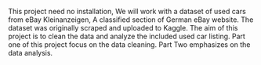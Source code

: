 This project need no installation, We will work with a dataset of used cars from eBay Kleinanzeigen, A classified section of German eBay website. The dataset was originally scraped and uploaded to Kaggle. 
The aim of this project is to clean the data and analyze the included used car listing. Part one of this project focus on the data cleaning. Part Two emphasizes on the data analysis.

